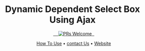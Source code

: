 <h1 align="center">Dynamic Dependent Select Box Using Ajax</h1>

<p align="center">
  <a href="http://aburayhan.net">
    <img src="https://img.shields.io/badge/PRs-welcome-brightgreen.svg?style=flat-square" alt="PRs Welcome">
  </a>
</p>
<p align="center">
  <a href="https://aburayhan.net/dynamic-dependent-select-box-using-jquery-ajax-and-php/">How To Use</a> • <a href="https://aburayhan.net/contact-us/">contact Us</a> • <a href="https://aburayhan.net">Website</a> 
</p>

